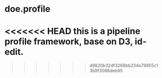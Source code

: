 doe.profile
===========
<<<<<<< HEAD
this is a pipeline profile framework, base on D3, id-edit.
=======
>>>>>>> d9820b32df3268bb234e79855c13b9f3088deb95
